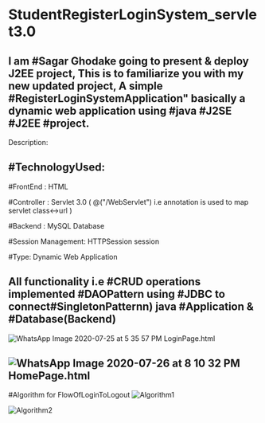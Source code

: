 # StudentRegisterLoginSystem_servlet3.0

I am #Sagar Ghodake going to present & deploy J2EE project,
This is to familiarize you with my new updated project, A simple #RegisterLoginSystemApplication" basically a dynamic web application using #java #J2SE #J2EE #project.
---
Description:

#TechnologyUsed:
---------
#FrontEnd : HTML

#Controller : Servlet 3.0 ( @("/WebServlet") i.e annotation is used to map servlet class<->url )

#Backend : MySQL Database

#Session Management: HTTPSession session

#Type: Dynamic Web Application

All functionality i.e #CRUD operations implemented #DAOPattern using #JDBC to connect#SingletonPatternn) java #Application & #Database(Backend)
-------
![WhatsApp Image 2020-07-25 at 5 35 57 PM](https://user-images.githubusercontent.com/60310009/90120138-0e108880-dd78-11ea-8cbd-8e0fc1c17ae0.jpeg)
LoginPage.html

![WhatsApp Image 2020-07-26 at 8 10 32 PM](https://user-images.githubusercontent.com/60310009/90120167-149f0000-dd78-11ea-9118-ad24a10b8663.jpeg)
HomePage.html
------------------------------------------------------------------------------------------
#Algorithm for FlowOfLoginToLogout
![Algorithm1](https://user-images.githubusercontent.com/60310009/90121226-5a0ffd00-dd79-11ea-8690-d3f83fbc4127.jpg)

![Algorithm2](https://user-images.githubusercontent.com/60310009/90121459-a1968900-dd79-11ea-956b-bf274caff8e9.jpg)

